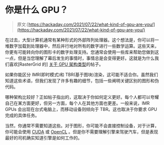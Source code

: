 # 你是什么 GPU？

> 原文:[https://hackaday.com/2021/07/22/what-kind-of-gpu-are-you/](https://hackaday.com/2021/07/22/what-kind-of-gpu-are-you/)

在过去，大型计算机通常有某种形式的外部阵列处理器。这个想法是，你可以将一堆数字加载到处理器中，然后并行地对所有的数字进行一些数学运算。这些天来，你更有可能转向你的图形卡的数字处理支持。您通常会使用一些库来帮助您做到这一点，但是当您理解了幕后发生的事情时，事情总是会变得更好。这就是为什么我们喜欢[RasterGrid 的] [关于 GPU 架构类型](https://rastergrid.com/blog/gpu-tech/2021/07/gpu-architecture-types-explained/)的帖子。

如果你能区分 IMR(即时模式)和 TBR(基于图块)渲染，这可能不适合你。虽然我们知道这些术语，但我们发现了许多有趣的细节，包括一些阐明关键区别的图形和伪代码。

哪种架构比较好？正如帖子指出的，这取决于你如何定义更好。每个人都可以夸耀自己在某方面更好，但另一方面，每个人在其他方面也更差。一般来说，IMR GPUs 会出现在台式电脑上，而移动设备则倾向于 TBR。这也取决于你要求 GPU 完成的具体任务。

当然，你通常不需要知道这些。对于图形，你可能不会直接控制设备，对于计算，你可能会使用 [CUDA](https://hackaday.com/2018/03/19/cuda-is-like-owning-a-supercomputer/) 或 [OpenCL](https://hackaday.com/2019/01/24/running-opencl-on-a-raspberry-pi-gpu/) 。但是你不需要理解引擎来驾驶汽车，但是表现最好的司机确实知道引擎是如何工作的。